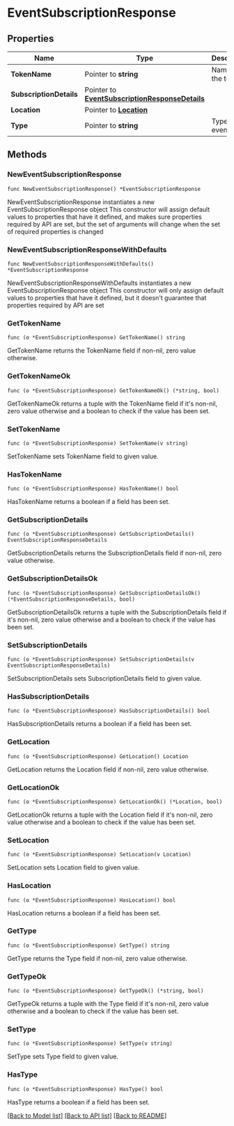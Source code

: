 # EventSubscriptionResponse

## Properties

Name | Type | Description | Notes
------------ | ------------- | ------------- | -------------
**TokenName** | Pointer to **string** | Name of the token | [optional] 
**SubscriptionDetails** | Pointer to [**EventSubscriptionResponseDetails**](EventSubscriptionResponseDetails.md) |  | [optional] 
**Location** | Pointer to [**Location**](Location.md) |  | [optional] 
**Type** | Pointer to **string** | Type of event | [optional] 

## Methods

### NewEventSubscriptionResponse

`func NewEventSubscriptionResponse() *EventSubscriptionResponse`

NewEventSubscriptionResponse instantiates a new EventSubscriptionResponse object
This constructor will assign default values to properties that have it defined,
and makes sure properties required by API are set, but the set of arguments
will change when the set of required properties is changed

### NewEventSubscriptionResponseWithDefaults

`func NewEventSubscriptionResponseWithDefaults() *EventSubscriptionResponse`

NewEventSubscriptionResponseWithDefaults instantiates a new EventSubscriptionResponse object
This constructor will only assign default values to properties that have it defined,
but it doesn't guarantee that properties required by API are set

### GetTokenName

`func (o *EventSubscriptionResponse) GetTokenName() string`

GetTokenName returns the TokenName field if non-nil, zero value otherwise.

### GetTokenNameOk

`func (o *EventSubscriptionResponse) GetTokenNameOk() (*string, bool)`

GetTokenNameOk returns a tuple with the TokenName field if it's non-nil, zero value otherwise
and a boolean to check if the value has been set.

### SetTokenName

`func (o *EventSubscriptionResponse) SetTokenName(v string)`

SetTokenName sets TokenName field to given value.

### HasTokenName

`func (o *EventSubscriptionResponse) HasTokenName() bool`

HasTokenName returns a boolean if a field has been set.

### GetSubscriptionDetails

`func (o *EventSubscriptionResponse) GetSubscriptionDetails() EventSubscriptionResponseDetails`

GetSubscriptionDetails returns the SubscriptionDetails field if non-nil, zero value otherwise.

### GetSubscriptionDetailsOk

`func (o *EventSubscriptionResponse) GetSubscriptionDetailsOk() (*EventSubscriptionResponseDetails, bool)`

GetSubscriptionDetailsOk returns a tuple with the SubscriptionDetails field if it's non-nil, zero value otherwise
and a boolean to check if the value has been set.

### SetSubscriptionDetails

`func (o *EventSubscriptionResponse) SetSubscriptionDetails(v EventSubscriptionResponseDetails)`

SetSubscriptionDetails sets SubscriptionDetails field to given value.

### HasSubscriptionDetails

`func (o *EventSubscriptionResponse) HasSubscriptionDetails() bool`

HasSubscriptionDetails returns a boolean if a field has been set.

### GetLocation

`func (o *EventSubscriptionResponse) GetLocation() Location`

GetLocation returns the Location field if non-nil, zero value otherwise.

### GetLocationOk

`func (o *EventSubscriptionResponse) GetLocationOk() (*Location, bool)`

GetLocationOk returns a tuple with the Location field if it's non-nil, zero value otherwise
and a boolean to check if the value has been set.

### SetLocation

`func (o *EventSubscriptionResponse) SetLocation(v Location)`

SetLocation sets Location field to given value.

### HasLocation

`func (o *EventSubscriptionResponse) HasLocation() bool`

HasLocation returns a boolean if a field has been set.

### GetType

`func (o *EventSubscriptionResponse) GetType() string`

GetType returns the Type field if non-nil, zero value otherwise.

### GetTypeOk

`func (o *EventSubscriptionResponse) GetTypeOk() (*string, bool)`

GetTypeOk returns a tuple with the Type field if it's non-nil, zero value otherwise
and a boolean to check if the value has been set.

### SetType

`func (o *EventSubscriptionResponse) SetType(v string)`

SetType sets Type field to given value.

### HasType

`func (o *EventSubscriptionResponse) HasType() bool`

HasType returns a boolean if a field has been set.


[[Back to Model list]](../README.md#documentation-for-models) [[Back to API list]](../README.md#documentation-for-api-endpoints) [[Back to README]](../README.md)


